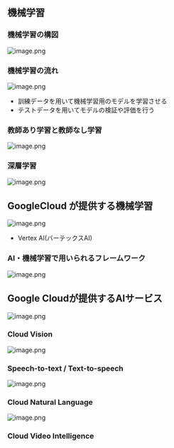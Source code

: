 ## 機械学習

### 機械学習の構図

![image.png](https://prod-files-secure.s3.us-west-2.amazonaws.com/42b16988-a5a8-437d-af8b-c8412ee1342b/e88626ab-3c04-409c-93eb-fc1d8a211b14/image.png)

### 機械学習の流れ

![image.png](https://prod-files-secure.s3.us-west-2.amazonaws.com/42b16988-a5a8-437d-af8b-c8412ee1342b/16c4241b-825e-412c-ba4c-906c90cac0e5/image.png)

- 訓練データを用いて機械学習用のモデルを学習させる
- テストデータを用いてモデルの検証や評価を行う

### 教師あり学習と教師なし学習

![image.png](https://prod-files-secure.s3.us-west-2.amazonaws.com/42b16988-a5a8-437d-af8b-c8412ee1342b/90fd892f-17e7-4a32-8149-9e1ac16202d0/image.png)

### 深層学習

![image.png](https://prod-files-secure.s3.us-west-2.amazonaws.com/42b16988-a5a8-437d-af8b-c8412ee1342b/16f0263a-e428-4b30-9883-1736dd805dc5/image.png)

## GoogleCloud が提供する機械学習

![image.png](https://prod-files-secure.s3.us-west-2.amazonaws.com/42b16988-a5a8-437d-af8b-c8412ee1342b/e2a7848e-3ee7-445c-8a34-267f8c78b143/image.png)

- Vertex AI(バーテックスAI)

### AI・機械学習で用いられるフレームワーク

![image.png](https://prod-files-secure.s3.us-west-2.amazonaws.com/42b16988-a5a8-437d-af8b-c8412ee1342b/d711216b-5acd-486e-a4b0-c89cc8bf427e/image.png)

## Google Cloudが提供するAIサービス

![image.png](https://prod-files-secure.s3.us-west-2.amazonaws.com/42b16988-a5a8-437d-af8b-c8412ee1342b/a641bd58-5397-489b-80d9-63ab4e3fc9f5/image.png)

### Cloud Vision

![image.png](https://prod-files-secure.s3.us-west-2.amazonaws.com/42b16988-a5a8-437d-af8b-c8412ee1342b/e101dca4-24ec-4266-8932-8f70f9ef9e79/image.png)

### Speech-to-text / Text-to-speech

![image.png](https://prod-files-secure.s3.us-west-2.amazonaws.com/42b16988-a5a8-437d-af8b-c8412ee1342b/cf2c67e9-5033-4722-ad26-1ad9f4b23b63/image.png)

### Cloud Natural Language

![image.png](https://prod-files-secure.s3.us-west-2.amazonaws.com/42b16988-a5a8-437d-af8b-c8412ee1342b/f1455796-0259-47f4-a5af-93c0c9ebd09a/image.png)

### Cloud Video Intelligence